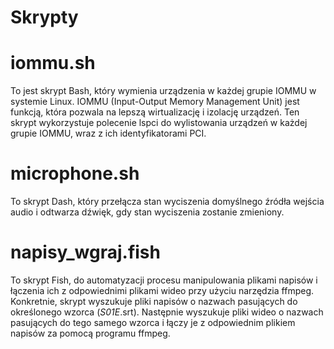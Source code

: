 # Skrypty
# iommu.sh
To jest skrypt Bash, który wymienia urządzenia w każdej grupie IOMMU w systemie Linux. IOMMU (Input-Output Memory Management Unit) jest funkcją, która pozwala na lepszą wirtualizację i izolację urządzeń. Ten skrypt wykorzystuje polecenie lspci do wylistowania urządzeń w każdej grupie IOMMU, wraz z ich identyfikatorami PCI.

# microphone.sh
To skrypt Dash, który przełącza stan wyciszenia domyślnego źródła wejścia audio i odtwarza dźwięk, gdy stan wyciszenia zostanie zmieniony.

# napisy_wgraj.fish
To skrypt Fish, do automatyzacji procesu manipulowania plikami napisów i łączenia ich z odpowiednimi plikami wideo przy użyciu narzędzia ffmpeg. Konkretnie, skrypt wyszukuje pliki napisów o nazwach pasujących do określonego wzorca (*S01E*.srt). Następnie wyszukuje pliki wideo o nazwach pasujących do tego samego wzorca i łączy je z odpowiednim plikiem napisów za pomocą programu ffmpeg.